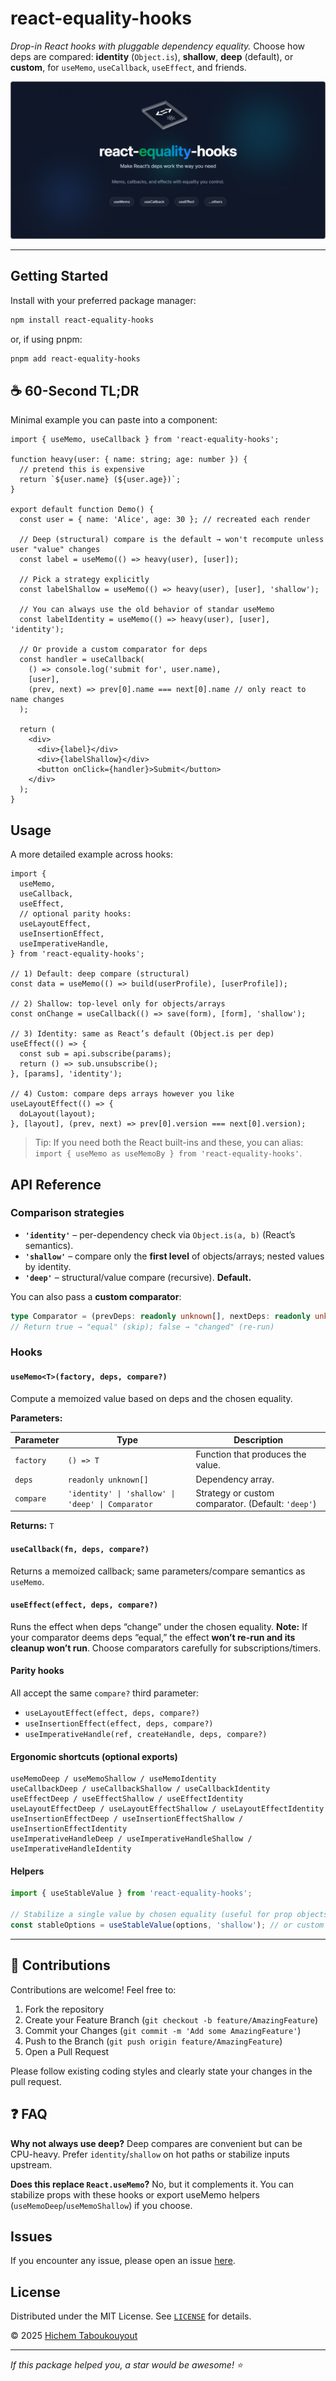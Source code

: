# react-equality-hooks

*Drop-in React hooks with pluggable dependency equality.*
Choose how deps are compared: **identity** (`Object.is`), **shallow**,
**deep** (default), or **custom**, for `useMemo`, `useCallback`, `useEffect`, and friends.

![react-equality-hooks banner](assets/banner.png)

---

## Getting Started

Install with your preferred package manager:

```sh
npm install react-equality-hooks
```

or, if using pnpm:

```sh
pnpm add react-equality-hooks
```

## ☕ 60-Second TL;DR

Minimal example you can paste into a component:

```tsx
import { useMemo, useCallback } from 'react-equality-hooks';

function heavy(user: { name: string; age: number }) {
  // pretend this is expensive
  return `${user.name} (${user.age})`;
}

export default function Demo() {
  const user = { name: 'Alice', age: 30 }; // recreated each render

  // Deep (structural) compare is the default → won't recompute unless user "value" changes
  const label = useMemo(() => heavy(user), [user]);

  // Pick a strategy explicitly
  const labelShallow = useMemo(() => heavy(user), [user], 'shallow');

  // You can always use the old behavior of standar useMemo
  const labelIdentity = useMemo(() => heavy(user), [user], 'identity');

  // Or provide a custom comparator for deps
  const handler = useCallback(
    () => console.log('submit for', user.name),
    [user],
    (prev, next) => prev[0].name === next[0].name // only react to name changes
  );

  return (
    <div>
      <div>{label}</div>
      <div>{labelShallow}</div>
      <button onClick={handler}>Submit</button>
    </div>
  );
}
```

## Usage

A more detailed example across hooks:

```tsx
import {
  useMemo,
  useCallback,
  useEffect,
  // optional parity hooks:
  useLayoutEffect,
  useInsertionEffect,
  useImperativeHandle,
} from 'react-equality-hooks';

// 1) Default: deep compare (structural)
const data = useMemo(() => build(userProfile), [userProfile]);

// 2) Shallow: top-level only for objects/arrays
const onChange = useCallback(() => save(form), [form], 'shallow');

// 3) Identity: same as React’s default (Object.is per dep)
useEffect(() => {
  const sub = api.subscribe(params);
  return () => sub.unsubscribe();
}, [params], 'identity');

// 4) Custom: compare deps arrays however you like
useLayoutEffect(() => {
  doLayout(layout);
}, [layout], (prev, next) => prev[0].version === next[0].version);
```

> Tip: If you need both the React built-ins and these, you can alias:
> `import { useMemo as useMemoBy } from 'react-equality-hooks'`.

## API Reference

### Comparison strategies

* **`'identity'`** – per-dependency check via `Object.is(a, b)` (React’s semantics).
* **`'shallow'`** – compare only the **first level** of objects/arrays; nested values by identity.
* **`'deep'`** – structural/value compare (recursive). **Default.**

You can also pass a **custom comparator**:

```ts
type Comparator = (prevDeps: readonly unknown[], nextDeps: readonly unknown[]) => boolean;
// Return true → "equal" (skip); false → "changed" (re-run)
```

### Hooks

#### `useMemo<T>(factory, deps, compare?)`

Compute a memoized value based on deps and the chosen equality.

**Parameters:**

| Parameter | Type                                              | Description                                        |
|-----------|---------------------------------------------------|----------------------------------------------------|
| `factory` | `() => T`                                         | Function that produces the value.                  |
| `deps`    | `readonly unknown[]`                              | Dependency array.                                  |
| `compare` | `'identity' \| 'shallow' \| 'deep' \| Comparator` | Strategy or custom comparator. (Default: `'deep'`) |

**Returns:** `T`

#### `useCallback(fn, deps, compare?)`

Returns a memoized callback; same parameters/compare semantics as `useMemo`.

#### `useEffect(effect, deps, compare?)`

Runs the effect when deps “change” under the chosen equality.
**Note:** If your comparator deems deps “equal,” the effect **won’t re-run and its cleanup won’t run**. Choose comparators carefully for subscriptions/timers.

#### Parity hooks

All accept the same `compare?` third parameter:

* `useLayoutEffect(effect, deps, compare?)`
* `useInsertionEffect(effect, deps, compare?)`
* `useImperativeHandle(ref, createHandle, deps, compare?)`

#### Ergonomic shortcuts (optional exports)

```
useMemoDeep / useMemoShallow / useMemoIdentity
useCallbackDeep / useCallbackShallow / useCallbackIdentity
useEffectDeep / useEffectShallow / useEffectIdentity
useLayoutEffectDeep / useLayoutEffectShallow / useLayoutEffectIdentity
useInsertionEffectDeep / useInsertionEffectShallow / useInsertionEffectIdentity
useImperativeHandleDeep / useImperativeHandleShallow / useImperativeHandleIdentity
```

#### Helpers

```ts
import { useStableValue } from 'react-equality-hooks';

// Stabilize a single value by chosen equality (useful for prop objects)
const stableOptions = useStableValue(options, 'shallow'); // or custom (prev, next) => boolean
```

---

## 🤝 Contributions

Contributions are welcome! Feel free to:

1. Fork the repository
2. Create your Feature Branch (`git checkout -b feature/AmazingFeature`)
3. Commit your Changes (`git commit -m 'Add some AmazingFeature'`)
4. Push to the Branch (`git push origin feature/AmazingFeature`)
5. Open a Pull Request

Please follow existing coding styles and clearly state your changes in the pull request.

## ❓ FAQ

**Why not always use deep?**
Deep compares are convenient but can be CPU-heavy.
Prefer `identity`/`shallow` on hot paths or stabilize inputs upstream.

**Does this replace `React.useMemo`?**
No, but it complements it.
You can stabilize props with these hooks or export useMemo helpers
(`useMemoDeep`/`useMemoShallow`) if you choose.

## Issues

If you encounter any issue, please open an issue [here](https://github.com/HichemTab-tech/react-equality-hooks/issues).

## License

Distributed under the MIT License. See [`LICENSE`](LICENSE) for details.

© 2025 [Hichem Taboukouyout](mailto:hichem.taboukouyout@hichemtab-tech.me)

---

*If this package helped you, a star would be awesome! ⭐️*
